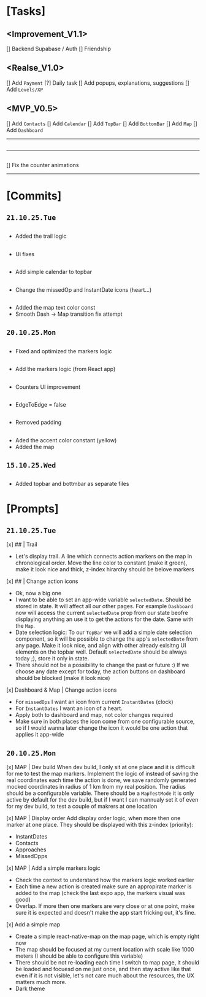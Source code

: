 # [Tasks]

## <Improvement_V1.1>
[] Backend Supabase / Auth
[] Friendship

## <Realse_V1.0>
[] Add `Payment`
[?] Daily task
[] Add popups, explanations, suggestions
[] Add `Levels/XP`

## <MVP_V0.5>
[] Add `Contacts`
[] Add `Calendar`
[] Add `TopBar`
[] Add `BottomBar`
[] Add `Map`
[] Add `Dashboard`

--- --- ---

## <TopBar>
## <BottomBar>
## <Contacts>
## <Map> 
## <Dashboard>
## <Calendar>

--- --- ---

## <Dashboard>
[] Fix the counter animations

--- --- ---

# [Commits]

## `21.10.25.Tue`

## <Map>
* Added the trail logic

## <Dashboard>
* Ui fixes

## <Calendar>
* Add simple calendar to topbar

## <Dashboard>
* Change the missedOp and InstantDate icons (heart...)

## <Map>
* Added the map text color const
* Smooth Dash -> Map transition fix attempt

## `20.10.25.Mon`

## <Map>
* Fixed and optimized the markers logic

## <Map>
* Add the markers logic (from React app)

## <Dashboard>
* Counters UI improvement

## <BottomNavBar>
* EdgeToEdge = false

## <BottomNavBar>
* Removed padding

## <TopProgressBar>
## <BottomNavBar>
## <Dashboard>
## <Map>
* Aded the accent color constant (yellow)
* Added the map

## `15.10.25.Wed`

## <Map>
* Added topbar and bottmbar as separate files

# [Prompts]

## <Map>

## `21.10.25.Tue`

[x] ## <Map> | Trail
* Let's display trail. A line which connects action markers on the map in chronological order. Move the line color to constant (make it green), make it look nice and thick, z-index hirarchy should be belove markers

[x] ## <Calendar> | Change action icons
* Ok, now a big one
* I want to be able to set an app-wide variable `selectedDate`. Should be stored in state. It will affect all our other pages. For example `Dashboard` now will access the current `selectedDate` prop from our state beofre displaying anything an use it to get the actions for the date. Same with the `Map`.
* Date selection logic: To our `TopBar` we will add a simple date selection component, so it will be possible to change the app's `selectedDate` from any page. Make it look nice, and align with other already exisitng UI elements on the topbar well. Default `selectedDate` should be always today ;), store it only in state.
* There should not be a possibility to change the past or future :) If we choose any date except for today, the action buttons on dashboard should be blocked (make it look nice)

[x] Dashboard & Map | Change action icons
* For `missedOps` I want an icon from current `InstantDates` (clock)
* For `InstantDates` I want an icon of a heart.
* Apply both to dashboard and map, not color changes required
* Make sure in both places the icon come from one configurable source, so if I would wanna later change the icon it would be one action that applies it app-wide

## `20.10.25.Mon`

[x] MAP | Dev build
When dev build, I only sit at one place and it is difficult for me to test the map markers. Implement the logic of instead of saving the real coordinates each time the action is done, we save randomly generated mocked coordinates in radius of 1 km from my real position. The radius should be a configurable variable. There should be a `MapTestMode` it is only active by default for the dev build, but if I want I can mannualy set it of even for my dev build, to test a couple of makrers at one location

[x] MAP | Display order
Add display order logic, when more then one marker at one place. They should be displayed with this z-index (priority):
- InstantDates
- Contacts
- Approaches
- MissedOpps

[x] MAP | Add a simple markers logic
* Check the context to understand how the markers logic worked earlier
* Each time a new action is created make sure an appropirate marker is added to the map (check the last expo app, the markers visual was good)
* Overlap. If more then one markers are very close or at one point, make sure it is expected and doesn't make the app start fricking out, it's fine.

[x] Add a simple map
* Create a simple react-native-map on the map page, which is empty right now
* The map should be focused at my current location with scale like 1000 meters (I should be able to configure this variable)
* There should be not re-loading each time I switch to map page, it should be loaded and focuesd on me just once, and then stay active like that even if it is not visible, let's not care much about the resources, the UX matters much more.
* Dark theme
